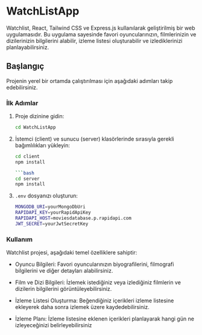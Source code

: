 # WatchListApp

Watchlist, React, Tailwind CSS ve Express.js kullanılarak geliştirilmiş bir web uygulamasıdır. Bu uygulama sayesinde favori oyuncularınızın, filmlerinizin ve dizilerinizin bilgilerini alabilir, izleme listesi oluşturabilir ve izlediklerinizi planlayabilirsiniz.

## Başlangıç

Projenin yerel bir ortamda çalıştırılması için aşağıdaki adımları takip edebilirsiniz.

### İlk Adımlar

1. Proje dizinine gidin:

   ```bash
   cd WatchListApp
   
2. İstemci (client) ve sunucu (server) klasörlerinde sırasıyla gerekli bağımlılıkları yükleyin:

   ```bash
   cd client
   npm install

   ```bash
   cd server
   npm install

3. `.env` dosyanızı oluşturun:
   ```bash
   MONGODB_URI=yourMongoDbUri
   RAPIDAPI_KEY=yourRapidApiKey
   RAPIDAPI_HOST=moviesdatabase.p.rapidapi.com
   JWT_SECRET=yourJwtSecretKey

### Kullanım

Watchlist projesi, aşağıdaki temel özelliklere sahiptir:

- Oyuncu Bilgileri: Favori oyuncularınızın biyografilerini, filmografi bilgilerini ve diğer detayları alabilirsiniz.

- Film ve Dizi Bilgileri: İzlemek istediğiniz veya izlediğiniz filmlerin ve dizilerin bilgilerini görüntüleyebilirsiniz.

- İzleme Listesi Oluşturma: Beğendiğiniz içerikleri izleme listesine ekleyerek daha sonra izlemek üzere kaydedebilirsiniz.

- İzleme Planı: İzleme listesine eklenen içerikleri planlayarak hangi gün ne izleyeceğinizi belirleyebilirsiniz
